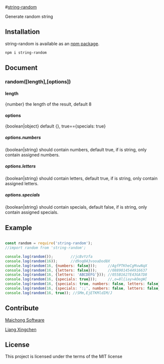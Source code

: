 #[string-random](https://github.com/maichong/string-random)

Generate random string

## Installation

string-random is available as an [npm package](https://www.npmjs.com/package/string-random).

```sh
npm i string-random
```

## Document

### random([length],[options])

#### length
{number} the length of the result, default 8

#### options
{boolean|object} default {}, true=={specials: true}

##### options.numbers
{boolean|string} should contain numbers, default true, if is string, only contain assigned numbers.

##### options.letters
{boolean|string} should contain letters, default true, if is string, only contain assigned letters.

##### options.specials
{boolean|string} should contain specials, default false, if is string, only contain assigned specials.

## Example

```javascript

const random = require('string-random');
//import random from 'string-random';

console.log(random());        //jcBvYzfa
console.log(random(16));      //d9oq0A3vooaDod8X
console.log(random(16, {numbers: false}));     //AgfPTKheCgMvwNqX
console.log(random(16, {letters: false}));     //0889014544916637
console.log(random(16, {letters: 'ABCDEFG'})); //055B1627E43GA7D8
console.log(random(16, {specials: true}));     //,o=8l{iay>AOegW[
console.log(random(16, {specials: true, numbers: false, letters: false}));    //)-[+$^%+$|)-{(]%
console.log(random(16, {specials: ':;', numbers: false, letters: false}));    //:;:;;;:;;;;;;;::
console.log(random(16, true)); //SMm,EjETKMldIM/J

```

## Contribute
[Maichong Software](http://maichong.it)

[Liang Xingchen](https://github.com/liangxingchen)

## License

This project is licensed under the terms of the MIT license
